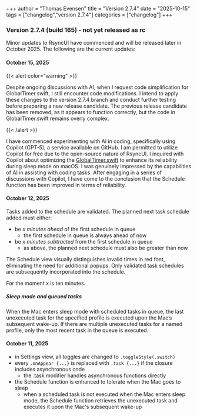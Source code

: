 +++
author = "Thomas Evensen"
title = "Version 2.7.4"
date = "2025-10-15"
tags = ["changelog","version 2.7.4"]
categories = ["changelog"]
+++

### Version 2.7.4 (build 165) - not yet released as rc

Minor updates to RsyncUI have commenced and will be released later in October 2025. The following are the current updates:

#### October 15, 2025

{{< alert color="warning" >}}

Despite ongoing discussions with AI, when I request code simplification for GlobalTimer.swift, I still encounter code modifications. I intend to apply these changes to the version 2.7.4 branch and conduct further testing before preparing a new release candidate. The previous release candidate has been removed, as it appears to function correctly, but the code in GlobalTimer.swift remains overly complex. 

{{< /alert >}}

I have commenced experimenting with AI in coding, specifically using Copilot (GPT-5), a service available on GitHub. I am permitted to utilize Copilot for free due to the open-source nature of RsyncUI. I inquired with Copilot about optimizing the [GlobalTimer.swift](https://github.com/rsyncOSX/RsyncUI/blob/main/RsyncUI/Model/Global/GlobalTimer.swift) to enhance its reliability during sleep mode on macOS. I was genuinely impressed by the capabilities of AI in assisting with coding tasks. After engaging in a series of discussions with Copilot, I have come to the conclusion that the Schedule function has been improved in terms of reliability.

#### October 12, 2025

Tasks added to the schedule are validated. The planned next task schedule added must either:

- be *x minutes ahead* of the first schedule in queue
	- the first schedule in queue is always ahead of now	
- be *x minutes subtracted* from the first schedule in queue
	- as above, the planned next schedule must also be greater than now

The Schedule view visually distinguishes invalid times in red font, eliminating the need for additional popups. Only validated task schedules are subsequently incorporated into the schedule.

For the moment x is ten minutes.

##### Sleep mode and queued tasks

When the Mac enters sleep mode with scheduled tasks in queue, the last unexecuted task for the specified profile is executed upon the Mac’s subsequent wake-up. If there are multiple unexecuted tasks for a named profile, only the most recent task in the queue is executed. 

#### October 11, 2025

- in Settings view, all toggles are changed to `.toggleStyle(.switch)`
- every `.onAppear {...}` is replaced with `.task {...}` if the closure includes asynchronous code
	- the .task modifier handles asynchronous functions directly
- the Schedule function is enhanced to tolerate when the Mac goes to sleep
	- when a scheduled task is not executed when the Mac enters sleep mode, the Schedule function retrieves the unexecuted task and executes it upon the Mac's subsequent wake-up	
